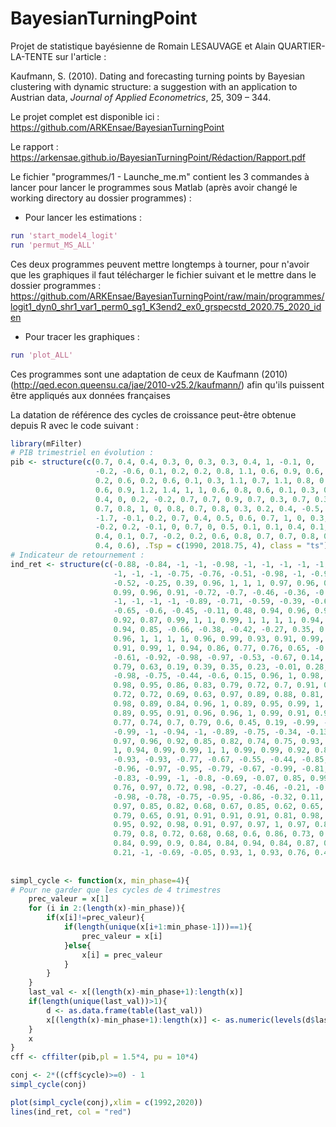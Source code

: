 # BayesianTurningPoint

Projet de statistique bayésienne de Romain LESAUVAGE et Alain QUARTIER-LA-TENTE sur l'article :

Kaufmann, S. (2010). Dating and forecasting turning points by Bayesian clustering with dynamic structure: a suggestion with an application to Austrian data, *Journal of Applied Econometrics*, 25, 309 – 344.

Le projet complet est disponible ici : https://github.com/ARKEnsae/BayesianTurningPoint

Le rapport : https://arkensae.github.io/BayesianTurningPoint/Rédaction/Rapport.pdf

Le fichier "programmes/1 - Launche_me.m" contient les 3 commandes à lancer pour lancer le programmes sous Matlab (après avoir changé le working directory au dossier programmes) :

- Pour lancer les estimations :

```matlab
run 'start_model4_logit'
run 'permut_MS_ALL'
```

Ces deux programmes peuvent mettre longtemps à tourner, pour n'avoir que les graphiques il faut télécharger le fichier suivant et le mettre dans le dossier programmes :
https://github.com/ARKEnsae/BayesianTurningPoint/raw/main/programmes/logit1_dyn0_shr1_var1_perm0_sg1_K3end2_ex0_grspecstd_2020.75_2020_iden

- Pour tracer les graphiques :

```matlab
run 'plot_ALL'
```

Ces programmes sont une adaptation de ceux de Kaufmann (2010) (http://qed.econ.queensu.ca/jae/2010-v25.2/kaufmann/) afin qu'ils puissent être appliqués aux données françaises

La datation de référence des cycles de croissance peut-être obtenue depuis R avec le code suivant :

```r
library(mFilter)
# PIB trimestriel en évolution :
pib <- structure(c(0.7, 0.4, 0.4, 0.3, 0, 0.3, 0.3, 0.4, 1, -0.1, 0, 
				   -0.2, -0.6, 0.1, 0.2, 0.2, 0.8, 1.1, 0.6, 0.9, 0.6, 0.4, 0.2, 
				   0.2, 0.6, 0.2, 0.6, 0.1, 0.3, 1.1, 0.7, 1.1, 0.8, 0.9, 0.7, 0.7, 
				   0.6, 0.9, 1.2, 1.4, 1, 1, 0.6, 0.8, 0.6, 0.1, 0.3, 0, 0.4, 0.5, 
				   0.4, 0, 0.2, -0.2, 0.7, 0.7, 0.9, 0.7, 0.3, 0.7, 0.3, 0.2, 0.5, 
				   0.7, 0.8, 1, 0, 0.8, 0.7, 0.8, 0.3, 0.2, 0.4, -0.5, -0.3, -1.4, 
				   -1.7, -0.1, 0.2, 0.7, 0.4, 0.5, 0.6, 0.7, 1, 0, 0.3, 0.2, 0.1, 
				   -0.2, 0.2, -0.1, 0, 0.7, 0, 0.5, 0.1, 0.1, 0.4, 0.1, 0.5, 0, 
				   0.4, 0.1, 0.7, -0.2, 0.2, 0.6, 0.8, 0.7, 0.7, 0.8, 0.1, 0.2, 
				   0.4, 0.6), .Tsp = c(1990, 2018.75, 4), class = "ts")
# Indicateur de retournement :
ind_ret <- structure(c(-0.88, -0.84, -1, -1, -0.98, -1, -1, -1, -1, -1, 
					   -1, -1, -1, -0.75, -0.76, -0.51, -0.98, -1, -0.99, -0.85, -0.67, 
					   -0.52, -0.25, 0.39, 0.96, 1, 1, 1, 0.97, 0.96, 0.99, 1, 1, 0.99, 
					   0.99, 0.96, 0.91, -0.72, -0.7, -0.46, -0.36, -0.28, -0.19, -1, 
					   -1, -1, -1, -1, -0.89, -0.71, -0.59, -0.39, -0.66, -0.9, -0.97, 
					   -0.65, -0.6, -0.45, -0.11, 0.48, 0.94, 0.96, 0.99, 0.91, 0.84, 
					   0.92, 0.87, 0.99, 1, 1, 0.99, 1, 1, 1, 1, 0.94, 0.9, 0.95, 0.96, 
					   0.94, 0.85, -0.66, -0.38, -0.42, -0.27, 0.35, 0.75, 0.84, 0.98, 
					   0.96, 1, 1, 1, 1, 0.96, 0.99, 0.93, 0.91, 0.99, 1, 0.96, 1, 0.97, 
					   0.91, 0.99, 1, 0.94, 0.86, 0.77, 0.76, 0.65, -0.86, -0.69, -0.48, 
					   -0.61, -0.92, -0.98, -0.97, -0.53, -0.67, 0.14, 0, 0.92, 0.84, 
					   0.79, 0.63, 0.19, 0.39, 0.35, 0.23, -0.01, 0.28, 0.19, 0.22, 
					   -0.98, -0.75, -0.44, -0.6, 0.15, 0.96, 1, 0.98, 1, 1, 0.99, 0.93, 
					   0.98, 0.95, 0.86, 0.83, 0.79, 0.72, 0.7, 0.91, 0.72, 0.84, 0.73, 
					   0.72, 0.72, 0.69, 0.63, 0.97, 0.89, 0.88, 0.81, 0.98, 0.91, 0.93, 
					   0.98, 0.89, 0.84, 0.96, 1, 0.89, 0.95, 0.99, 1, 0.99, 0.94, 0.86, 
					   0.89, 0.95, 0.91, 0.96, 0.96, 1, 0.99, 0.91, 0.91, 0.81, 0.89, 
					   0.77, 0.74, 0.7, 0.79, 0.6, 0.45, 0.19, -0.99, -0.84, -1, -1, 
					   -0.99, -1, -0.94, -1, -0.89, -0.75, -0.34, -0.13, 0.03, 0.65, 
					   0.97, 0.96, 0.92, 0.85, 0.82, 0.74, 0.75, 0.93, 0.96, 0.86, 0.96, 
					   1, 0.94, 0.99, 0.99, 1, 1, 0.99, 0.99, 0.92, 0.85, 0.9, 0.76, 
					   -0.93, -0.93, -0.77, -0.67, -0.55, -0.44, -0.85, 0.04, -0.31, 
					   -0.96, -0.97, -0.95, -0.79, -0.67, -0.99, -0.81, -0.68, -0.7, 
					   -0.83, -0.99, -1, -0.8, -0.69, -0.07, 0.85, 0.99, 0.9, 0.82, 
					   0.76, 0.97, 0.72, 0.98, -0.27, -0.46, -0.21, -0.72, -0.57, -0.8, 
					   -0.98, -0.78, -0.75, -0.95, -0.86, -0.32, 0.11, 0.23, 0.68, 0.96, 
					   0.97, 0.85, 0.82, 0.68, 0.67, 0.85, 0.62, 0.65, 0.61, 0.68, 0.52, 
					   0.79, 0.65, 0.91, 0.91, 0.91, 0.91, 0.81, 0.98, 0.88, 0.88, 0.81, 
					   0.95, 0.92, 0.98, 0.91, 0.97, 0.97, 1, 0.97, 0.89, 0.84, 0.82, 
					   0.79, 0.8, 0.72, 0.68, 0.68, 0.6, 0.86, 0.73, 0.93, 0.85, 0.98, 
					   0.84, 0.99, 0.9, 0.84, 0.84, 0.94, 0.84, 0.87, 0.92, 0.87, 0.84, 
					   0.21, -1, -0.69, -0.05, 0.93, 1, 0.93, 0.76, 0.47, 0.8, 0.71), .Dim = c(349L, 
					   																		1L), .Dimnames = list(NULL, "001565531"), .Tsp = c(1992, 2021, 
					   																														   12), class = "ts")
simpl_cycle <- function(x, min_phase=4){
# Pour ne garder que les cycles de 4 trimestres
	prec_valeur = x[1]
	for (i in 2:(length(x)-min_phase)){
		if(x[i]!=prec_valeur){
			if(length(unique(x[i+1:min_phase-1]))==1){
				prec_valeur = x[i]
			}else{
				x[i] = prec_valeur
			}
		}
	}
	last_val <- x[(length(x)-min_phase+1):length(x)]
	if(length(unique(last_val))>1){
		d <- as.data.frame(table(last_val))
		x[(length(x)-min_phase+1):length(x)] <- as.numeric(levels(d$last_val)[d$last_val[which.max(d$Freq)]])
	}
	x
}
cff <- cffilter(pib,pl = 1.5*4, pu = 10*4)

conj <- 2*((cff$cycle)>=0) - 1
simpl_cycle(conj)

plot(simpl_cycle(conj),xlim = c(1992,2020))
lines(ind_ret, col = "red")
```
